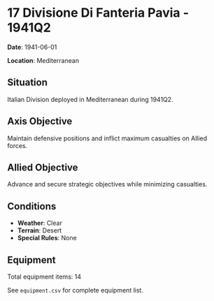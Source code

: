 # 17 Divisione Di Fanteria Pavia - 1941Q2

**Date**: 1941-06-01

**Location**: Mediterranean

## Situation

Italian Division deployed in Mediterranean during 1941Q2.

## Axis Objective

Maintain defensive positions and inflict maximum casualties on Allied forces.

## Allied Objective

Advance and secure strategic objectives while minimizing casualties.

## Conditions

- **Weather**: Clear
- **Terrain**: Desert
- **Special Rules**: None

## Equipment

Total equipment items: 14

See `equipment.csv` for complete equipment list.
